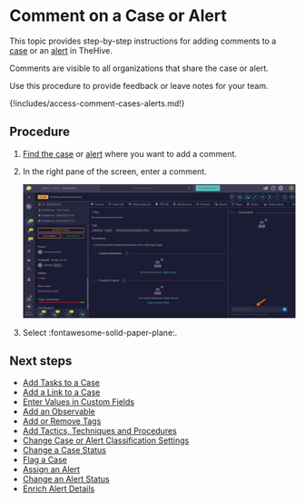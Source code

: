 # Comment on a Case or Alert

This topic provides step-by-step instructions for adding comments to a [case](about-cases.md) or an [alert](../alerts/about-alerts.md) in TheHive.

Comments are visible to all organizations that share the case or alert.

Use this procedure to provide feedback or leave notes for your team.

{!includes/access-comment-cases-alerts.md!}

<h2>Procedure</h2>

1. [Find the case](./search-for-cases/find-a-case.md) or [alert](../alerts/search-for-alerts/find-an-alert.md) where you want to add a comment.

2. In the right pane of the screen, enter a comment.

    ![Comment on a case or alert](../../../images/user-guides/analyst-corner/cases/comment-case-alert.png)

3. Select :fontawesome-solid-paper-plane:.

<h2>Next steps</h2>

* [Add Tasks to a Case](add-tasks-to-a-case.md)
* [Add a Link to a Case](./case-links/add-a-link-to-a-case.md)
* [Enter Values in Custom Fields](./custom-fields/enter-values-in-custom-fields.md)
* [Add an Observable](./observables/add-an-observable.md)
* [Add or Remove Tags](./tags/add-remove-tags.md)
* [Add Tactics, Techniques and Procedures](./ttps/add-ttps.md)
* [Change Case or Alert Classification Settings](change-case-alert-classification-settings.md)
* [Change a Case Status](change-status-case.md)
* [Flag a Case](flag-a-case.md)
* [Assign an Alert](../alerts/assign-an-alert.md)
* [Change an Alert Status](../alerts/change-status-alert.md)
* [Enrich Alert Details](../alerts/enrich-alert-details.md)
